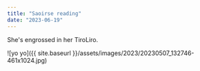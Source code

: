 ```yaml
---
title: "Saoirse reading"
date: "2023-06-19"
---
```


She's engrossed in her TiroLiro.

![yo yo]({{ site.baseurl }}/assets/images/2023/20230507_132746-461x1024.jpg)
